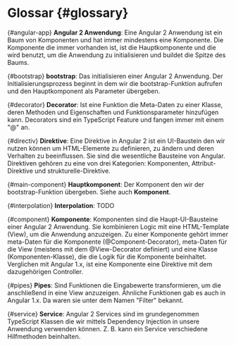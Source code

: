 # Glossar {#glossary}

{#angular-app}
__Angular 2 Anwendung__: Eine Angular 2 Anwendung ist ein Baum von Komponenten und hat immer mindestens eine Komponente. Die Komponente die immer vorhanden ist, ist die Hauptkomponente und die wird benutzt, um die Anwendung zu initialisieren und buildet die Spitze des Baums.

{#bootstrap}
__bootstrap__: Das initialisieren einer Angular 2 Anwendung. Der Initialisierungsprozess beginnt in dem wir die bootstrap-Funktion aufrufen und den Hauptkomponent als Parameter übergeben.

{#decorator}
__Decorator__: Ist eine Funktion die Meta-Daten zu einer Klasse, deren Methoden und Eigenschaften und Funktionsparameter hinzufügen kann. Decorators sind ein TypeScript Feature und fangen immer mit einem "@" an.

{#directiv}
__Direktive__: Eine Direktive in Angular 2 ist ein UI-Baustein den wir nutzen können um HTML-Elemente zu definieren, zu ändern und deren Verhalten zu beeinflussen. Sie sind die wesentliche Bausteine von Angular. Direktiven gehören zu eine von drei Kategorien: Komponenten, Attribut-Direktive und strukturelle-Direktive.

{#main-component}
__Hauptkomponent__: Der Komponent den wir der bootstrap-Funktion übergeben. Siehe auch __Komponent__.

{#interpolation}
__Interpolation__: TODO

{#component}
__Komponente__: Komponenten sind die Haupt-UI-Bausteine einer Angular 2 Anwendung. Sie kombinieren Logic mit eine HTML-Template (View), um die Anwendung anzuzeigen. Zu einer Komponente gehört immer meta-Daten für die Komponente (@Component-Decorator), meta-Daten für die View (meistens mit dem @View-Decorator definiert) und eine Klasse (Komponenten-Klasse), die die Logik für die Komponente beinhaltet. Verglichen mit Angular 1.x, ist eine Komponente eine Direktive mit dem dazugehörigen Controller.

{#pipes}
__Pipes__: Sind Funktionen die Eingabewerte transformieren, um die anschließend in eine View anzuzeigen. Ähnliche Funktionen gab es auch in Angular 1.x. Da waren sie unter dem Namen "Filter" bekannt.

{#service}
__Service__: Angular 2 Services sind im grundegenommen TypeScript Klassen die wir mittels Dependency Injection in unsere Anwendung verwenden können. Z. B. kann ein Service verschiedene Hilfmethoden beinhalten.

